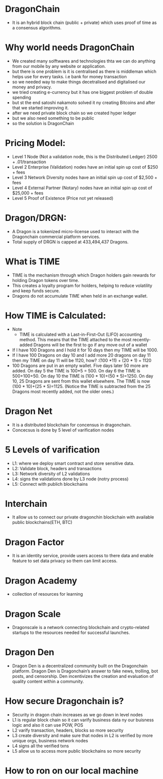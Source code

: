 # DragonChain
- It is an hybrid block chain (public + private) which uses proof of time as a consensus algorithms.

# Why world needs DragonChain
- We created many solftwares and technologies thta we can do anything from our mobile by any website or application.
- but there is one problem is it is centralised as there is middleman which helps use for every tasks. i.e bank for money transaction
- so we needed way to make things decetralised and digitalised our money and privacy.
- we tried creating e-currency but it has one biggest problem of double spending
- but st the end satoshi nakamoto solved it ny creating Bitcoins and after that we started improving it.
- after we need private block chain so we created hyper ledger 
- but we also need something to be public
- so the solution is DragonChain

# Pricing Model:
- Level 1 Node (Not a validation node, this is the Distributed Ledger) 2500 + .01/transaction
- Level 2 Enterprise (Validation) nodes have an initial spin up cost of $250 + fees
- Level 3 Network Diversity nodes have an initial spin up cost of $2,500 + fees
- Level 4 External Partner (Notary) nodes have an initial spin up cost of $25,000 + fees
- Level 5 Proof of Existence (Price not yet released)
 
# Dragon/DRGN:
- A Dragon is a tokenized micro-license used to interact with the Dragonchain commercial platform services.
- Total supply of DRGN is capped at 433,494,437 Dragons.

# What is TIME
- TIME is the mechanism through which Dragon holders gain rewards for holding Dragon tokens over time. 
- This creates a loyalty program for holders, helping to reduce volatility and keep funds secure. 
- Dragons do not accumulate TIME when held in an exchange wallet.


# How TIME is Calculated:
- Note
  - TIME is calculated with a Last-in-First-Out (LIFO) accounting method. This means that the TIME attached to the most recently-added Dragons will be the first to go if any move out of a wallet
- If I have 100 Dragons and I hold it for 10 days then my TIME will be 1000.
- If I have 100 Dragons on day 10 and I add more 20 dragons on day 11 then my TIME on day 11 will be 1120, how? :(100 *11) + (20 * 1) = 1120
- 100 Dragons are put in an empty wallet. Five days later 50 more are added. On day 5 the TIME is 100*5 = 500. On day 6 the TIME is 500+100+50. On day 10 the TIME is (100 * 10)+(50 * 5)=1250. On day 10, 25 Dragons are sent from this wallet elsewhere. The TIME is now (100 * 10)+(25 * 5)=1125. (Notice the TIME is subtracted from the 25 Dragons most recently added, not the older ones.)

# Dragon Net
- It is a distributed blockchain for concensus in dragonchain.
- Concecsus is done by 5 level of varification nodes

# 5 Levels of varification
- L1: where we deploy smart contract and store sensitive data.
- L2: Validate block, headers and transactions
- L3: Network diversity of L2 validations
- L4: signs the validations done by L3 node (notry process)
- L5: Connect with publich blockchains

# Interchain
- It allow us to connect our private dragonchin blockchain with available public blockchains(ETH, BTC)

# Dragon Factor
- It is an identity service, provide users access to there data and enable feature to set data privacy so them can limit access.

# Dragon Academy
- collection of resources  for learning

# Dragon Scale
- Dragonscale is a network connecting blockchain and crypto-related startups to the resources needed for successful launches.

# Dragon Den
- Dragon Den is a decentralized community built on the Dragonchain platform. Dragon Den is Dragonchain’s answer to fake news, trolling, bot posts, and censorship. Den incentivizes the creation and evaluation of quality content within a community.

# How secure Dragonchain is?
- Security in dragon chain increases as we go down in level nodes
- L1 is regular block chain so it can varify business data ny our buisness logic and also it can use POW, POS
- L2 varify transaction, headers, blocks so more security
- L3 create diversity and make sure that nodes in L2 is verified by more unique orgs, business network nodes
- L4 signs all the verified txns
- L5 allow us to access more public blockchains so more security

# How to ron on our local machine
